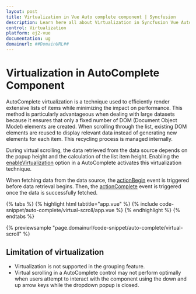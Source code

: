 ```yaml
---
layout: post
title: Virtualization in Vue Auto complete component | Syncfusion
description: Learn here all about Virtualization in Syncfusion Vue Auto complete component of Syncfusion Essential JS 2 and more.
control: Virtualization 
platform: ej2-vue
documentation: ug
domainurl: ##DomainURL##
---
```


# Virtualization in AutoComplete Component

AutoComplete virtualization is a technique used to efficiently render extensive lists of items while minimizing the impact on performance. This method is particularly advantageous when dealing with large datasets because it ensures that only a fixed number of DOM (Document Object Model) elements are created. When scrolling through the list, existing DOM elements are reused to display relevant data instead of generating new elements for each item. This recycling process is managed internally.
 
During virtual scrolling, the data retrieved from the data source depends on the popup height and the calculation of the list item height. Enabling the [enableVirtualization](../api/auto-complete/#enableVirtualization) option in a AutoComplete activates this virtualization technique.
 
When fetching data from the data source, the [actionBegin](../api/auto-complete/#actionbegin) event is triggered before data retrieval begins. Then, the [actionComplete](../api/auto-complete/#actioncomplete) event is triggered once the data is successfully fetched.

{% tabs %}
{% highlight html tabtitle="app.vue" %}
{% include code-snippet/auto-complete/virtual-scroll/app.vue %}
{% endhighlight %}
{% endtabs %}
        
{% previewsample "page.domainurl/code-snippet/auto-complete/virtual-scroll" %}

## Limitation of virtualization

* Virtualization is not supported in the grouping feature.
* Virtual scrolling in a AutoComplete control may not perform optimally when users attempt to interact with the component using the down and up arrow keys while the dropdown popup is closed.
